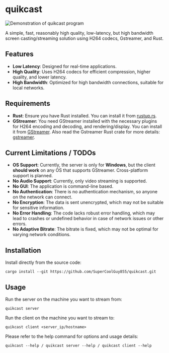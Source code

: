# quikcast

![Demonstration of quikcast program](demo.gif)

A simple, fast, reasonably high quality, low-latency, but high bandwidth screen casting/streaming solution using H264 codecs, Gstreamer, and Rust.

## Features
- **Low Latency**: Designed for real-time applications.
- **High Quality**: Uses H264 codecs for efficient compression, higher quality, and lower latency.
- **High Bandwidth**: Optimized for high bandwidth connections, suitable for local networks.

## Requirements
- **Rust**: Ensure you have Rust installed. You can install it from [rustup.rs](https://rustup.rs/).
- **GStreamer**: You need GStreamer installed with the necessary plugins for H264 encoding and decoding, and rendering/display. You can install it from [GStreamer](https://gstreamer.freedesktop.org/download/). Also read the Gstreamer Rust crate for more details: [gstreamer](https://crates.io/crates/gstreamer#installation).

## Current Limitations / TODOs
- **OS Support**: Currently, the server is only for **Windows**, but the client **should work** on any OS that supports GStreamer. Cross-platform support is planned.
- **No Audio Support**: Currently, only video streaming is supported.
- **No GUI**: The application is command-line based.
- **No Authentication**: There is no authentication mechanism, so anyone on the network can connect.
- **No Encryption**: The data is sent unencrypted, which may not be suitable for sensitive information.
- **No Error Handling**: The code lacks robust error handling, which may lead to crashes or undefined behavior in case of network issues or other errors.
- **No Adaptive Bitrate**: The bitrate is fixed, which may not be optimal for varying network conditions.

## Installation
Install directly from the source code:

```shell
cargo install --git https://github.com/SuperCoolGuy855/quikcast.git
```

## Usage
Run the server on the machine you want to stream from:

```shell
quikcast server
```

Run the client on the machine you want to stream to:

```shell
quikcast client <server_ip/hostname>
```

Please refer to the help command for options and usage details:

```shell
quikcast --help / quikcast server --help / quikcast client --help
```